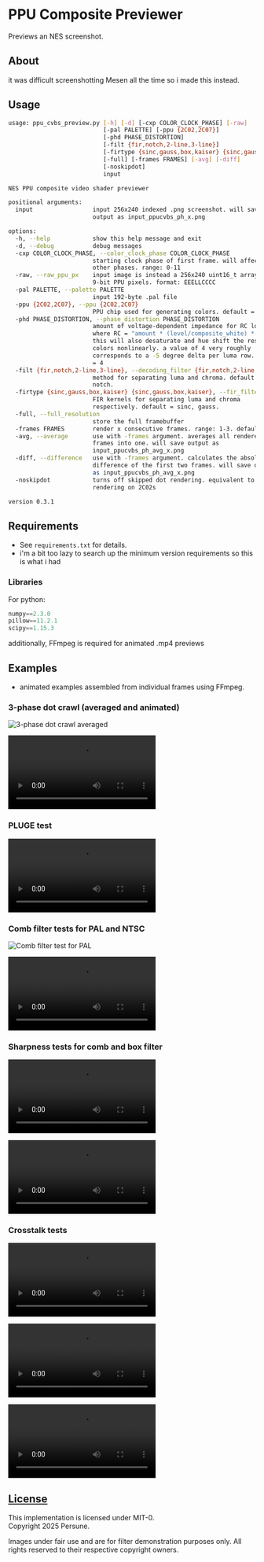 # PPU Composite Previewer

Previews an NES screenshot.

## About

it was difficult screenshotting Mesen all the time so i made this instead.

## Usage

```sh
usage: ppu_cvbs_preview.py [-h] [-d] [-cxp COLOR_CLOCK_PHASE] [-raw]
                           [-pal PALETTE] [-ppu {2C02,2C07}]
                           [-phd PHASE_DISTORTION]
                           [-filt {fir,notch,2-line,3-line}]
                           [-firtype {sinc,gauss,box,kaiser} {sinc,gauss,box,kaiser}]
                           [-full] [-frames FRAMES] [-avg] [-diff]
                           [-noskipdot]
                           input

NES PPU composite video shader previewer

positional arguments:
  input                 input 256x240 indexed .png screenshot. will save
                        output as input_ppucvbs_ph_x.png

options:
  -h, --help            show this help message and exit
  -d, --debug           debug messages
  -cxp COLOR_CLOCK_PHASE, --color_clock_phase COLOR_CLOCK_PHASE
                        starting clock phase of first frame. will affect all
                        other phases. range: 0-11
  -raw, --raw_ppu_px    input image is instead a 256x240 uint16_t array of raw
                        9-bit PPU pixels. format: EEELLCCCC
  -pal PALETTE, --palette PALETTE
                        input 192-byte .pal file
  -ppu {2C02,2C07}, --ppu {2C02,2C07}
                        PPU chip used for generating colors. default = 2C02
  -phd PHASE_DISTORTION, --phase_distortion PHASE_DISTORTION
                        amount of voltage-dependent impedance for RC lowpass,
                        where RC = "amount * (level/composite_white) * 1e-8".
                        this will also desaturate and hue shift the resulting
                        colors nonlinearly. a value of 4 very roughly
                        corresponds to a -5 degree delta per luma row. default
                        = 4
  -filt {fir,notch,2-line,3-line}, --decoding_filter {fir,notch,2-line,3-line}
                        method for separating luma and chroma. default =
                        notch.
  -firtype {sinc,gauss,box,kaiser} {sinc,gauss,box,kaiser}, --fir_filter_type {sinc,gauss,box,kaiser} {sinc,gauss,box,kaiser}
                        FIR kernels for separating luma and chroma
                        respectively. default = sinc, gauss.
  -full, --full_resolution
                        store the full framebuffer
  -frames FRAMES        render x consecutive frames. range: 1-3. default = 1
  -avg, --average       use with -frames argument. averages all rendered
                        frames into one. will save output as
                        input_ppucvbs_ph_avg_x.png
  -diff, --difference   use with -frames argument. calculates the absolute
                        difference of the first two frames. will save output
                        as input_ppucvbs_ph_avg_x.png
  -noskipdot            turns off skipped dot rendering. equivalent to
                        rendering on 2C02s

version 0.3.1
```

## Requirements

- See `requirements.txt` for details.
- i'm a bit too lazy to search up the minimum version requirements so this is what i had

### Libraries

For python:

```python
numpy==2.3.0
pillow==11.2.1
scipy==1.15.3
```

additionally, FFmpeg is required for animated .mp4 previews

## Examples

- animated examples assembled from individual frames using FFmpeg.

### 3-phase dot crawl (averaged and animated)

![3-phase dot crawl averaged](https://raw.githubusercontent.com/Gumball2415/pencil-case/refs/heads/main/ppu_cvbs_previewer/docs/addie.png)

![3-phase dot crawl animated](https://raw.githubusercontent.com/Gumball2415/pencil-case/refs/heads/main/ppu_cvbs_previewer/docs/addie.mp4)

### PLUGE test

![PLUGE](https://raw.githubusercontent.com/Gumball2415/pencil-case/refs/heads/main/ppu_cvbs_previewer/docs/240pee.mp4)

### Comb filter tests for PAL and NTSC

![Comb filter test for PAL](https://raw.githubusercontent.com/Gumball2415/pencil-case/refs/heads/main/ppu_cvbs_previewer/docs/240pee_2_PAL.png)

![Comb filter test for NTSC](https://raw.githubusercontent.com/Gumball2415/pencil-case/refs/heads/main/ppu_cvbs_previewer/docs/240pee_2_NTSC.mp4)

### Sharpness tests for comb and box filter

![Sharpness test: Comb filter](https://raw.githubusercontent.com/Gumball2415/pencil-case/refs/heads/main/ppu_cvbs_previewer/docs/240pee_3_comb.mp4)

![Sharpness test: Box filter](https://raw.githubusercontent.com/Gumball2415/pencil-case/refs/heads/main/ppu_cvbs_previewer/docs/240pee_3_box.mp4)

### Crosstalk tests

![Crosstalk test: FIR filter (Sinc + Gaussian)](https://raw.githubusercontent.com/Gumball2415/pencil-case/refs/heads/main/ppu_cvbs_previewer/docs/dither.mp4)

![Crosstalk test: 2-line comb filter](https://raw.githubusercontent.com/Gumball2415/pencil-case/refs/heads/main/ppu_cvbs_previewer/docs/dither_2line.mp4)

![Crosstalk test: 3-line comb filter](https://raw.githubusercontent.com/Gumball2415/pencil-case/refs/heads/main/ppu_cvbs_previewer/docs/dither_3line.mp4)

## [License](../LICENSE_MIT-0.txt)

This implementation is licensed under MIT-0.\
Copyright 2025 Persune.

Images under fair use and are for filter demonstration purposes only. All rights reserved to their respective copyright owners.
